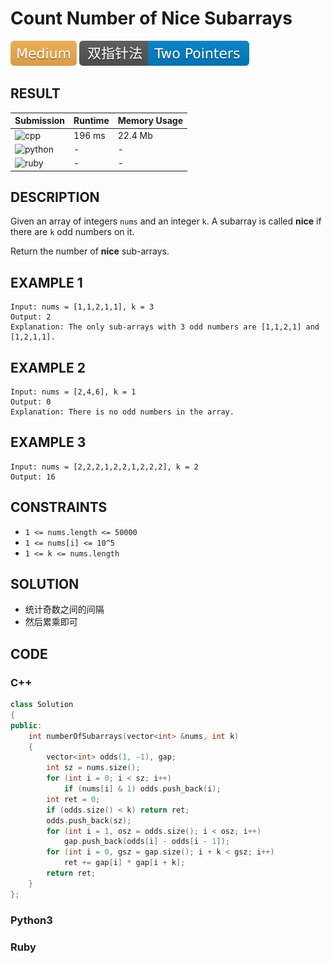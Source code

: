 # Count Number of Nice Subarrays

![Medium](../../materials/-Medium-f0ad4e.svg) ![Two_Pointers](../../materials/双指针法-Two_Pointers-007ec6.svg)

## RESULT

| Submission                                                         | Runtime | Memory Usage |
| ------------------------------------------------------------------ | ------- | ------------ |
| ![cpp](https://img.shields.io/badge/leetcode1248-cpp-f34b7d.svg)   | 196 ms  | 22.4 Mb      |
| ![python](https://img.shields.io/badge/leetcode1248-py-3572A5.svg) | -       | -            |
| ![ruby](https://img.shields.io/badge/leetcode1248-rb-701516.svg)   | -       | -            |

## DESCRIPTION

Given an array of integers `nums` and an integer `k`. A subarray is called **nice** if there are `k` odd numbers on it.

Return the number of **nice** sub-arrays.

## EXAMPLE 1

```plain
Input: nums = [1,1,2,1,1], k = 3
Output: 2
Explanation: The only sub-arrays with 3 odd numbers are [1,1,2,1] and [1,2,1,1].
```

## EXAMPLE 2

```plain
Input: nums = [2,4,6], k = 1
Output: 0
Explanation: There is no odd numbers in the array.
```

## EXAMPLE 3

```plain
Input: nums = [2,2,2,1,2,2,1,2,2,2], k = 2
Output: 16
```

## CONSTRAINTS

* `1 <= nums.length <= 50000`
* `1 <= nums[i] <= 10^5`
* `1 <= k <= nums.length`

## SOLUTION

* 统计奇数之间的间隔
* 然后累乘即可

## CODE

### C++

```cpp
class Solution
{
public:
    int numberOfSubarrays(vector<int> &nums, int k)
    {
        vector<int> odds(1, -1), gap;
        int sz = nums.size();
        for (int i = 0; i < sz; i++)
            if (nums[i] & 1) odds.push_back(i);
        int ret = 0;
        if (odds.size() < k) return ret;
        odds.push_back(sz);
        for (int i = 1, osz = odds.size(); i < osz; i++)
            gap.push_back(odds[i] - odds[i - 1]);
        for (int i = 0, gsz = gap.size(); i + k < gsz; i++)
            ret += gap[i] * gap[i + k];
        return ret;
    }
};
```

### Python3


### Ruby

